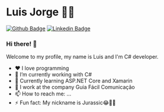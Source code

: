 # Luis Jorge :man_technologist:

[![Github Badge](https://img.shields.io/badge/-Github-000?style=flat-square&logo=Github&logoColor=white)](https://github.com/luisjurassic)
[![Linkedin Badge](https://img.shields.io/badge/-LinkedIn-blue?style=flat-square&logo=Linkedin&logoColor=white)](https://www.linkedin.com/in/luis-jorge-b7b4b9103/)

### Hi there! 👋

Welcome to my profile, my name is Luis and I'm C# developer.

 - ❤ I love programming
 - 🔭 I’m currently working with C#
 - 🌱 Currently learning ASP.NET Core and Xamarin
 - 💼 I work at the company Guia Fácil Comunicação
 - 📫 How to reach me: ...
 - ⚡ Fun fact: My nickname is Jurassic😂🤣🦖
